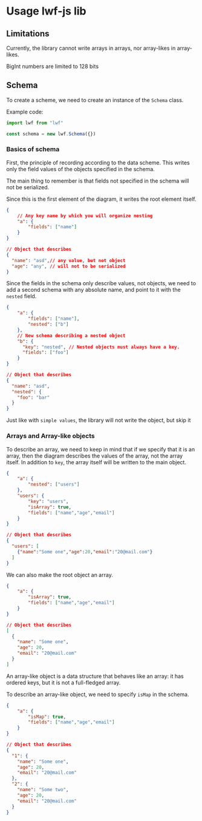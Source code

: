 # Usage lwf-js lib

## Limitations

Currently, the library cannot write arrays in arrays, nor array-likes in array-likes.

BigInt numbers are limited to 128 bits

## Schema

To create a scheme, we need to create an instance of the `Schema` class.

Example code:

```ts
import lwf from "lwf"

const schema = new lwf.Schema({})
```

### Basics of schema

First, the principle of recording according to the data scheme. This writes only the field values ​​of the objects specified in the schema.

The main thing to remember is that fields not specified in the schema will not be serialized.

Since this is the first element of the diagram, it writes the root element itself.

```json
{
    // Any key name by which you will organize nesting
    "a": {
        "fields": ["name"]
    }
}

// Object that describes
{
  "name": "asd",// any value, but not object
  "age": "any", // will not to be serialized
}
```

Since the fields in the schema only describe values, not objects, we need to add a second schema with any absolute name, and point to it with the `nested` field.

```json
{
    "a": {
        "fields": ["name"],
        "nested": ["b"]
    },
    // New schema describing a nested object
    "b": {
      "key": "nested", // Nested objects must always have a key.
      "fields": ["foo"]
    }
}

// Object that describes
{
  "name": "asd",
  "nested": {
    "foo": "bar"
  }
}
```

Just like with `simple values`, the library will not write the object, but skip it

### Arrays and Array-like objects

To describe an array, we need to keep in mind that if we specify that it is an array, then the diagram describes the values ​​of the array, not the array itself. In addition to `key`, the array itself will be written to the main object.

```json
{
    "a": {
        "nested": ["users"]
    },
    "users": {
        "key": "users",
        "isArray": true,
        "fields": ["name","age","email"]
    }
}

// Object that describes
{
  "users": [
    {"name":"Some one","age":20,"email":"20@mail.com"}
  ]
}
```

We can also make the root object an array.

```json
{
    "a": {
        "isArray": true,
        "fields": ["name","age","email"]
    }
}

// Object that describes
[
  {
    "name": "Some one",
    "age": 20,
    "email": "20@mail.com"
  }
]
```

An array-like object is a data structure that behaves like an array: it has ordered keys, but it is not a full-fledged array.

To describe an array-like object, we need to specify `isMap` in the schema.

```json
{
    "a": {
        "isMap": true,
        "fields": ["name","age","email"]
    }
}

// Object that describes
{
  "1": {
    "name": "Some one",
    "age": 20,
    "email": "20@mail.com"
  },
  "2": {
    "name": "Some two",
    "age": 20,
    "email": "20@mail.com"
  }
}
```
